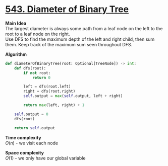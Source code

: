 # [543. Diameter of Binary Tree](https://leetcode.com/problems/diameter-of-binary-tree/)

**Main Idea**  
The largest diameter is always some path from a leaf node on the left to the root to a leaf node on the right.  
Use DFS to find the maximum depth of the left and right child, then sum them. Keep track of the maximum sum seen throughout DFS.

**Algorithm**  


```python
def diameterOfBinaryTree(root: Optional[TreeNode]) -> int:
    def dfs(root):
        if not root:
            return 0

        left = dfs(root.left)
        right = dfs(root.right)
        self.output = max(self.output, left + right)

        return max(left, right) + 1

    self.output = 0
    dfs(root)

    return self.output
```

**Time complexity**  
$O(n)$ - we visit each node

**Space complexity**  
$O(1)$ - we only have our global variable
